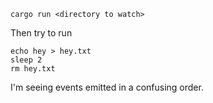 `cargo run <directory to watch>`

Then try to run 

```
echo hey > hey.txt
sleep 2
rm hey.txt
```

I'm seeing events emitted in a confusing order.
